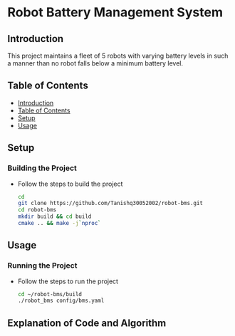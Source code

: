 # Robot Battery Management System

## Introduction

This project maintains a fleet of 5 robots with varying battery levels in such a manner than no robot falls below a minimum battery level.

## Table of Contents

- [Introduction](#introduction)
- [Table of Contents](#table-of-contents)
- [Setup](#setup)
- [Usage](#usage)

## Setup

### Building the Project

- Follow the steps to build the project
  ```bash
  cd
  git clone https://github.com/Tanishq30052002/robot-bms.git
  cd robot-bms
  mkdir build && cd build
  cmake .. && make -j`nproc`
  ```

## Usage

### Running the Project

- Follow the steps to run the project
  ```bash
  cd ~/robot-bms/build
  ./robot_bms config/bms.yaml
  ```

## Explanation of Code and Algorithm
